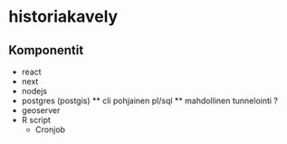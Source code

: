 # historiakavely

## Komponentit
* react
* next
* nodejs
* postgres (postgis)
** cli pohjainen pl/sql
** mahdollinen tunnelointi ?   
* geoserver
* R script
  * Cronjob  
  
